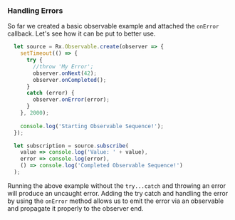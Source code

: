 ### Handling Errors

So far we created a basic observable example and attached the `onError` callback. Let's see how it can be put to better use.

```javascript
  let source = Rx.Observable.create(observer => {
    setTimeout(() => {
      try {
        //throw 'My Error';
        observer.onNext(42);
        observer.onCompleted();
      } 
      catch (error) {
        observer.onError(error);
      }
    }, 2000);
    
    console.log('Starting Observable Sequence!');
  });

  let subscription = source.subscribe(
    value => console.log('Value: ' + value),
    error => console.log(error),
    () => console.log('Completed Observable Sequence!')
  );
```

Running the above example without the `try...catch` and throwing an error will produce an uncaught error. Adding the try catch and handling the error by using the `onError` method allows us to emit the error via an observable and propagate it properly to the observer end.
